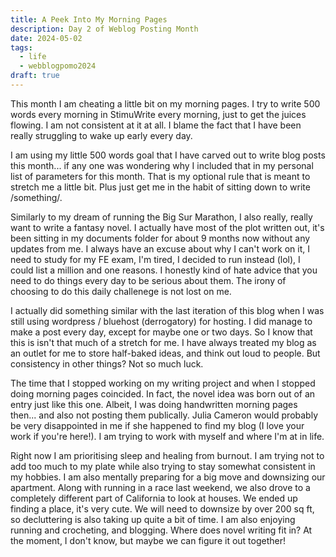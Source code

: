 ```yaml
---
title: A Peek Into My Morning Pages
description: Day 2 of Weblog Posting Month
date: 2024-05-02
tags:
  - life
  - webblogpomo2024
draft: true
---
```


This month I am cheating a little bit on my morning pages. I try to write 500 words every morning in StimuWrite every morning, just to get the juices flowing. I am not consistent at it at all. I blame the fact that I have been really struggling to wake up early every day. 

I am using my little 500 words goal that I have carved out to write blog posts this month... if any one was wondering why I included that in my personal list of parameters for this month. That is my optional rule that is meant to stretch me a little bit. Plus just get me in the habit of sitting down to write /something/.

Similarly to my dream of running the Big Sur Marathon, I also really, really want to write a fantasy novel. I actually have most of the plot written out, it's been sitting in my documents folder for about 9 months now without any updates from me. I always have an excuse about why I can't work on it, I need to study for my FE exam, I'm tired, I decided to run instead (lol), I could list a million and one reasons. I honestly kind of hate advice that you need to do things every day to be serious about them. The irony of choosing to do this daily challenege is not lost on me.

I actually did something  similar with the last iteration of this blog when I was still using wordpress / bluehost (derrogatory) for hosting. I did manage to make a post every day, except for maybe one or two days. So I know that this is isn't that much of a stretch for me. I have always treated my blog as an outlet for me to store half-baked ideas, and think out loud to people. But consistency in other things? Not so much luck.

The time that I stopped working on my writing project and when I stopped doing morning pages coincided. In fact, the novel idea was born out of an entry just like this one. Albeit, I was doing handwritten morning pages then... and also not posting them publically. Julia Cameron would probably be very disappointed in me if she happened to find my blog (I love your work if you're here!). I am trying to work with myself and where I'm at in life.

Right now I am prioritising sleep and healing from burnout. I am trying not to add too much to my plate while also trying to stay somewhat consistent in my hobbies. I am also mentally preparing for a big move and downsizing our apartment. Along with running in a race last weekend, we also drove to a completely different part of California to look at houses. We ended up finding a place, it's very cute. We will need to downsize by over 200 sq ft, so decluttering is also taking up quite a bit of time. I am also enjoying running and crocheting, and blogging. Where does novel writing fit in? At the moment, I don't know, but maybe we can figure it out together!
